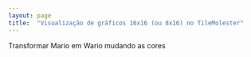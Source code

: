 ```yaml
---
layout: page
title:  "Visualização de gráficos 16x16 (ou 8x16) no TileMolester"
---
```


Transformar Mario em Wario mudando as cores